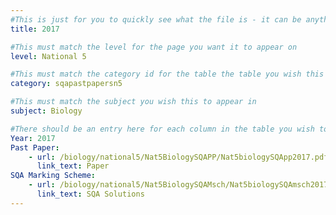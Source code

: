 ```yaml
---
#This is just for you to quickly see what the file is - it can be anything you want
title: 2017

#This must match the level for the page you want it to appear on
level: National 5

#This must match the category id for the table the table you wish this to appear in
category: sqapastpapersn5

#This must match the subject you wish this to appear in
subject: Biology

#There should be an entry here for each column in the table you wish to populate:
Year: 2017
Past Paper:
    - url: /biology/national5/Nat5BiologySQAPP/Nat5biologySQApp2017.pdf
      link_text: Paper
SQA Marking Scheme:
    - url: /biology/national5/Nat5BiologySQAMsch/Nat5biologySQAmsch2017.pdf
      link_text: SQA Solutions
---
```


